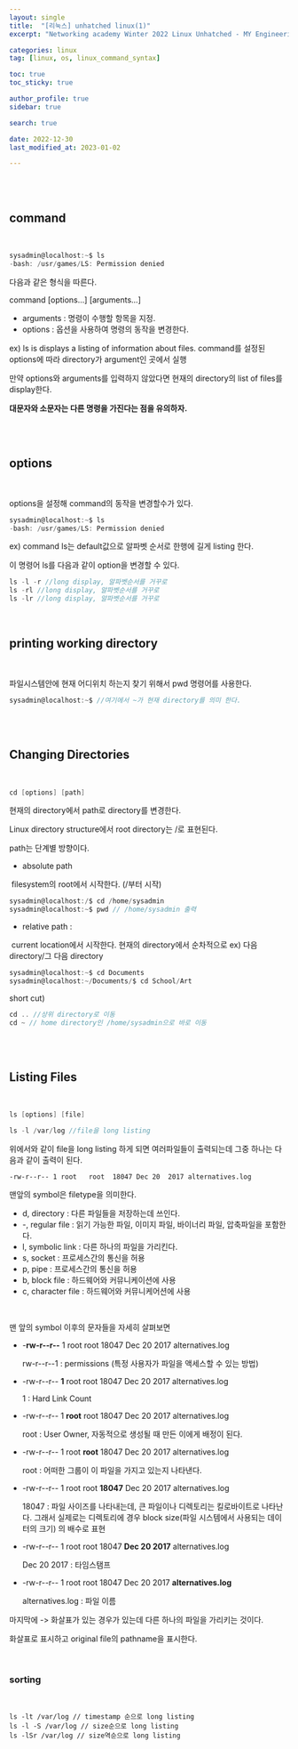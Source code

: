 ```yaml
---
layout: single
title:  "[리눅스] unhatched linux(1)"
excerpt: "Networking academy Winter 2022 Linux Unhatched - MY Engineering Camp"

categories: linux
tag: [linux, os, linux_command_syntax]

toc: true
toc_sticky: true

author_profile: true
sidebar: true

search: true

date: 2022-12-30
last_modified_at: 2023-01-02

---
```


<br/><br/>

## command

<br/>



```c
sysadmin@localhost:~$ ls
-bash: /usr/games/LS: Permission denied
```

다음과 같은 형식을 따른다.

command [options...] [arguments...]

* arguments  : 명령이 수행할 항목을 지정.
* options : 옵션을 사용하여 명령의 동작을 변경한다.

ex) ls is displays a listing of information about files. command를 설정된 options에 따라 directory가 argument인 곳에서 실행

 만약 options와 arguments를 입력하지 않았다면 현재의 directory의 list of files를 display한다.

**대문자와 소문자는 다른 명령을 가진다는 점을 유의하자.**



<br/>

<br/>



## options

<br/>

options을 설정해 command의 동작을 변경할수가 있다.

```c
sysadmin@localhost:~$ ls
-bash: /usr/games/LS: Permission denied
```

 ex) command ls는 default값으로 알파벳 순서로 한행에 길게 listing 한다.

이 명령어 ls를 다음과 같이 option을 변경할 수 있다.

```c
ls -l -r //long display, 알파벳순서를 거꾸로
ls -rl //long display, 알파벳순서를 거꾸로
ls -lr //long display, 알파벳순서를 거꾸로
```

<br/>



## printing working directory

<br/>

파일시스템안에 현재 어디위치 하는지 찾기 위해서 pwd 명령어를 사용한다.

```c
sysadmin@localhost:~$ //여기에서 ~가 현재 directory를 의미 한다.
```



<br/>

<br/>



## Changing Directories

<br/>

```c
cd [options] [path]
```

현재의 directory에서 path로 directory를 변경한다.

Linux directory structure에서 root directory는 /로 표현된다.



path는 단계별 방향이다.

* absolute path

​		filesystem의 root에서 시작한다. (/부터 시작)

```c
sysadmin@localhost:/$ cd /home/sysadmin
sysadmin@localhost:~$ pwd // /home/sysadmin 출력
```



* relative path :

​		current location에서 시작한다. 현재의 directory에서 순차적으로 ex) 다음 directory/그 다음 directory

```c
sysadmin@localhost:~$ cd Documents
sysadmin@localhost:~/Documents/$ cd School/Art
```



short cut)

```c
cd .. //상위 directory로 이동
cd ~ // home directory인 /home/sysadmin으로 바로 이동
```

<br/><br/>

## Listing Files

<br/>

```c
ls [options] [file]
```

 ```c
 ls -l /var/log //file을 long listing
 ```

위에서와 같이 file을 long listing 하게 되면 여러파일들이 출력되는데 그중 하나는 다음과 같이 출력이 된다.

```
-rw-r--r-- 1 root   root  18047 Dec 20  2017 alternatives.log

```

맨앞의 symbol은 filetype을 의미한다.

* d, directory  : 다른 파일들을 저장하는데 쓰인다.
* -, regular file : 읽기 가능한 파일, 이미지 파일, 바이너리 파일, 압축파일을 포함한다.
* l, symbolic link : 다른 하나의 파일을 가리킨다.
* s, socket : 프로세스간의 통신을 허용
* p, pipe : 프로세스간의 통신을 허용
* b, block file : 하드웨어와 커뮤니케이션에 사용
* c, character file : 하드웨어와 커뮤니케어션에 사용

<br/>

맨 앞의 symbol 이후의 문자들을 자세히 살펴보면

* -**rw-r--r--** 1 root   root  18047 Dec 20  2017 alternatives.log

  rw-r--r--1 : permissions (특정 사용자가 파일을 액세스할 수 있는 방법)

* -rw-r--r-- **1** root   root  18047 Dec 20  2017 alternatives.log

  1 :  Hard Link Count

* -rw-r--r-- 1 **root**   root  18047 Dec 20  2017 alternatives.log

  root : User Owner, 자동적으로 생성될 때 만든 이에게 배정이 된다.

* -rw-r--r-- 1 root   **root**  18047 Dec 20  2017 alternatives.log

  root : 어떠한 그룹이 이 파일을 가지고 있는지 나타낸다.

* -rw-r--r-- 1 root   root  **18047** Dec 20  2017 alternatives.log

  18047 : 파일 사이즈를 나타내는데, 큰 파일이나 디렉토리는 킬로바이트로 나타난다. 그래서 실제로는 디렉토리에 경우 block size(파일 시스템에서 사용되는 데이터의 크기) 의 배수로 표현

* -rw-r--r-- 1 root   root  18047 **Dec 20  2017** alternatives.log

  Dec 20 2017 : 타임스탬프

* -rw-r--r-- 1 root   root  18047 Dec 20  2017 **alternatives.log**

  alternatives.log : 파일 이름



마지막에 -> 화살표가 있는 경우가 있는데 다른 하나의 파일을 가리키는 것이다.

화살표로 표시하고 original file의 pathname을 표시한다.

<br/>



### sorting

<br/>

```
ls -lt /var/log // timestamp 순으로 long listing
ls -l -S /var/log // size순으로 long listing
ls -lSr /var/log // size역순으로 long listing

```



